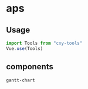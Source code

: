 # aps

## Usage

```js
import Tools from "cxy-tools"
Vue.use(Tools)
```

## components

`gantt-chart`
